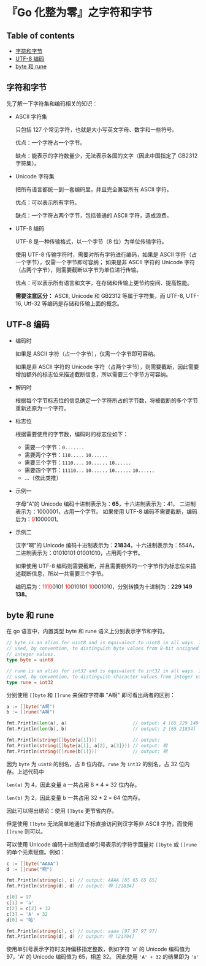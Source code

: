 『Go 化整为零』之字符和字节
===========================

Table of contents
-----------------

*   [字符和字节](#字符和字节)
*   [UTF-8 编码](#utf-8-编码)
*   [byte 和 rune](#byte-和-rune)

字符和字节
----------

先了解一下字符集和编码相关的知识：

*   ASCII 字符集

    只包括 127 个常见字符，也就是大小写英文字母、数字和一些符号。

    优点：一个字符占一个字节。

    缺点：能表示的字符数量少，无法表示各国的文字（因此中国指定了 GB2312 字符集）。

*   Unicode 字符集

    把所有语言都统一到一套编码里，并且完全兼容所有 ASCII 字符。

    优点：可以表示所有字符。

    缺点：一个字符占两个字节，包括普通的 ASCII 字符，造成浪费。

*   UTF-8 编码

    UTF-8 是一种传输格式，以一个字节（8 位）为单位传输字符。

    使用 UTF-8 传输字符时，需要对所有字符进行编码，如果是 ASCII 字符（占一个字节），仅需一个字节即可容纳；
    如果是非 ASCII 字符的 Unicode 字符（占两个字节），则需要截断以字节为单位进行传输。

    优点：可以表示所有语言和文字，在存储和传输上更节约空间、提高性能。

    **需要注意区分：** ASCII, Unicode 和 GB2312 等属于字符集，而 UTF-8, UTF-16, Utf-32 等编码是存储和传输上面的概念。

UTF-8 编码
----------

*   编码时

    如果是 ASCII 字符（占一个字节），仅需一个字节即可容纳。

    如果是非 ASCII 字符的 Unicode 字符（占两个字节），则需要截断，因此需要增加额外的标志位来描述截断信息，所以需要三个字节方可容纳。

*   解码时

    根据每个字节标志位的信息确定一个字符所占的字节数，将被截断的多个字节重新还原为一个字符。

*   标志位

    根据需要使用的字节数，编码时的标志位如下：

    *   需要一个字节：`0.......`
    *   需要两个字节：`110.....` `10......`
    *   需要三个字节：`1110....` `10......` `10......`
    *   需要四个字节：`11110...` `10......` `10......` `10......`
    *   ...（依此类推）

*   示例一

    字母“A”的 Unicode 编码十进制表示为：**65**，十六进制表示为：41，
    二进制表示为：1000001，占用一个字节。
    如果使用 UTF-8 编码不需要截断，编码后为：<span style="color:red">0</span>1000001。

*   示例二

    汉字“啊”的 Unicode 编码十进制表示为：**21834**，十六进制表示为：554A，
    二进制表示为：01010101 01001010，占用两个字节。

    如果使用 UTF-8 编码则需要截断，并且需要额外的一个字节作为标志位来描述截断信息，所以一共需要三个字节。

    编码后为：<span style="color:red">1110</span>0101 <span style="color:red">10</span>010101 <span style="color:red">10</span>001010，分别转换为十进制为：**229 149 138**。

byte 和 rune
-------------

在 go 语言中，内置类型 byte 和 rune 语义上分别表示字节和字符。

```go
// byte is an alias for uint8 and is equivalent to uint8 in all ways. It is
// used, by convention, to distinguish byte values from 8-bit unsigned
// integer values.
type byte = uint8

// rune is an alias for int32 and is equivalent to int32 in all ways. It is
// used, by convention, to distinguish character values from integer values.
type rune = int32
```

分别使用 `[]byte` 和 `[]rune` 来保存字符串 "A啊" 即可看出两者的区别：

```go
a := []byte("A啊")
b := []rune("A啊")

fmt.Println(len(a), a)                        // output: 4 [65 229 149 138]
fmt.Println(len(b), b)                        // output: 2 [65 21834]

fmt.Println(string([]byte{a[1]}))             // output:
fmt.Println(string([]byte{a[1], a[2], a[3]})) // output: 啊
fmt.Println(string([]rune{b[1]}))             // output: 啊
```

因为 `byte` 为 `uint8` 的别名，占 8 位内存。`rune` 为 `int32` 的别名，占 32 位内存。上述代码中

`len(a)` 为 4，因此变量 a 一共占用 8 * 4 = 32 位内存。

`len(b)` 为 2，因此变量 b 一共占用 32 * 2 = 64 位内存。

因此可以得出结论：使用 `[]byte` 更节省内存。

但是使用 `[]byte` 无法简单地通过下标直接访问到汉字等非 ASCII 字符，而使用 `[]rune` 则可以。

可以使用 Unicode 编码十进制值或单引号表示的字符字面量对 `[]byte` 或 `[]rune` 的单个元素赋值。例如：

```go
c := []byte("AAAA")
d := []rune("啊")

fmt.Println(string(c), c) // output: AAAA [65 65 65 65]
fmt.Println(string(d), d) // output: 啊 [21834]

c[0] = 97
c[1] = 'a'
c[2] = c[2] + 32
c[3] = 'A' + 32
d[0] = '哈'

fmt.Println(string(c), c) // output: aaaa [97 97 97 97]
fmt.Println(string(d), d) // output: 哈 [21704]
```

使用单引号表示字符时支持偏移指定整数，例如字符 'a' 的 Unicode 编码值为 97，'A' 的 Unicode 编码值为 65，相差 32。
因此使用 `'A' + 32` 的结果即为 `'a'`


